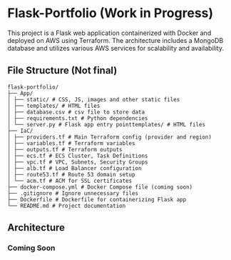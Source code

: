 # Flask-Portfolio (Work in Progress)

This project is a Flask web application containerized with Docker and deployed on AWS using Terraform. The architecture includes a MongoDB database and utilizes various AWS services for scalability and availability.

## File Structure (Not final)

```
flask-portfolio/
├── App/
│ ├── static/ # CSS, JS, images and other static files
│ ├── templates/ # HTML files
│ ├── database.csv # csv file to store data
│ ├── requirements.txt # Python dependencies
│ └── server.py # Flask app entry pointtemplates/ # HTML files
├── IaC/
│ ├── providers.tf # Main Terraform config (provider and region)
│ ├── variables.tf # Terraform variables
│ ├── outputs.tf # Terraform outputs
│ ├── ecs.tf # ECS Cluster, Task Definitions
│ ├── vpc.tf # VPC, Subnets, Security Groups
│ ├── alb.tf # Load Balancer configuration
│ ├── route53.tf # Route 53 domain setup
│ └── acm.tf # ACM for SSL certificates
├── docker-compose.yml # Docker Compose file (coming soon)
├── .gitignore # Ignore unnecessary files
├── Dockerfile # Dockerfile for containerizing Flask app
└── README.md # Project documentation
```

## Architecture

### Coming Soon
